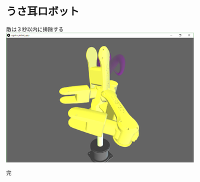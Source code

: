 # うさ耳ロボット
敵は３秒以内に排除する  
![正面画像](https://github.com/miyzawa/ugoku_robot_app/blob/master/%E6%AD%A3%E9%9D%A2.png)

完
